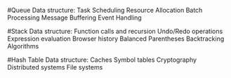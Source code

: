 #Queue Data structure:
Task Scheduling
Resource Allocation
Batch Processing
Message Buffering
Event Handling

#Stack Data structure:
Function calls and recursion
Undo/Redo operations
Expression evaluation
Browser history
Balanced Parentheses
Backtracking Algorithms

#Hash Table Data structure:
Caches
Symbol tables
Cryptography
Distributed systems
File systems